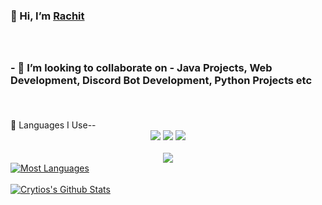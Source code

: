 ### 👋 Hi, I’m [Rachit](https://crytios.netlify.com)<br><br>
<!--<p align="left"> <img src="https://komarev.com/ghpvc/?username=Crytios&label=Profile%20views&color=0e75b6&style=flat" alt="Crytios" /> </p>-->
<h3>
  
 <br>
- 💞️ I’m looking to collaborate on - Java Projects, Web Development, Discord Bot Development, Python Projects etc<br><br>
</h3>


<br/>
👋 Languages I Use--
<div align="center">
  
<img src="https://img.shields.io/badge/Python-3776AB?style=for-the-badge&logo=python&logoColor=white"/>


<img src="https://img.shields.io/badge/JavaScript-F7DF1E?style=for-the-badge&logo=javascript&logoColor=black"/>
<img src="https://img.shields.io/badge/C%2B%2B-00599C?style=for-the-badge&logo=c%2B%2B&logoColor=white"/>
</div>


</br>


<div align="center">
<img src="https://img.shields.io/badge/Java-DD0031?style=for-the-badge&logo=java&logoColor=white"/>
  
</div>



<a href="https://www.github.com/Crytios">
  <!-- Change the `github-readme-stats.anuraghazra1.vercel.app` to `github-readme-stats.vercel.app`  -->
  <img align="center" src="https://github-readme-stats.vercel.app/api/top-langs/?username=Crytios&layout=compact&theme=radical&border_radius=10" alt="Most Languages"/>
</a>

</br>
</br>
<a href="https://www.github.com/Crytios">
  <img align="center" src="https://github-readme-stats.vercel.app/api?username=Crytios&show_icons=true&theme=radical&border_radius=10" alt="Crytios's Github Stats" />
</a>
</br>




